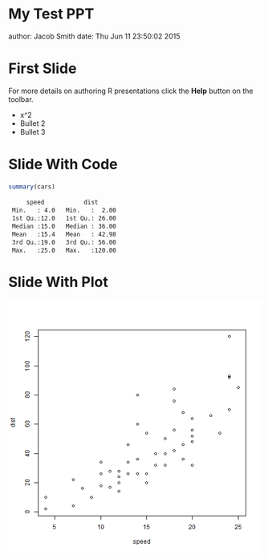 My Test PPT
========================================================
author: Jacob Smith
date: Thu Jun 11 23:50:02 2015

First Slide
========================================================

For more details on authoring R presentations click the
**Help** button on the toolbar.

- x^2
- Bullet 2
- Bullet 3

Slide With Code
========================================================


```r
summary(cars)
```

```
     speed           dist       
 Min.   : 4.0   Min.   :  2.00  
 1st Qu.:12.0   1st Qu.: 26.00  
 Median :15.0   Median : 36.00  
 Mean   :15.4   Mean   : 42.98  
 3rd Qu.:19.0   3rd Qu.: 56.00  
 Max.   :25.0   Max.   :120.00  
```

Slide With Plot
========================================================

![plot of chunk unnamed-chunk-2](R_pres_ppt-figure/unnamed-chunk-2-1.png) 
